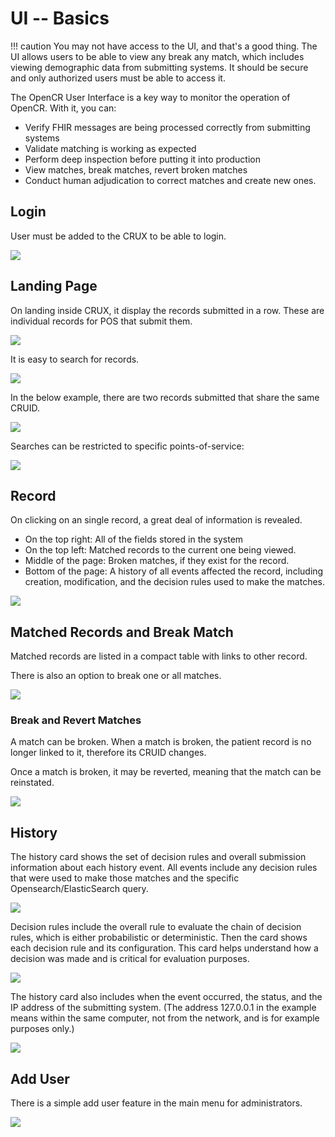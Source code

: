 # UI -- Basics

!!! caution
    You may not have access to the UI, and that's a good thing. The UI allows users to be able to view any break any match, which includes viewing demographic data from submitting systems. It should be secure and only authorized users must be able to access it.

The OpenCR User Interface is a key way to monitor the operation of OpenCR. With it, you can:

* Verify FHIR messages are being processed correctly from submitting systems
* Validate matching is working as expected
* Perform deep inspection before putting it into production
* View matches, break matches, revert broken matches
* Conduct human adjudication to correct matches and create new ones.

## Login

User must be added to the CRUX to be able to login.

![](../images/cruxlogin.png)

## Landing Page

On landing inside CRUX, it display the records submitted in a row. These are individual records for POS that submit them.

![](../images/home.png)

It is easy to search for records.

![](../images/search.png)

In the below example, there are two records submitted that share the same CRUID.

![](../images/cruxdupes.png)

Searches can be restricted to specific points-of-service:

![](../images/searchpos.png)

## Record

On clicking on an single record, a great deal of information is revealed.

* On the top right: All of the fields stored in the system
* On the top left: Matched records to the current one being viewed.
* Middle of the page: Broken matches, if they exist for the record.
* Bottom of the page: A history of all events affected the record, including creation, modification, and the decision rules used to make the matches.

![](../images/cruxrecord.png)

## Matched Records and Break Match

Matched records are listed in a compact table with links to other record.

There is also an option to break one or all matches.

![](../images/cruxbreakmatch.png)

### Break and Revert Matches

A match can be broken. When a match is broken, the patient record is no longer linked to it, therefore its CRUID changes.

Once a match is broken, it may be reverted, meaning that the match can be reinstated.

![](../images/cruxrevertmatch.png)

## History

The history card shows the set of decision rules and overall submission information about each history event. All events include any decision rules that were used to make those matches and the specific Opensearch/ElasticSearch query.

![](../images/cruxhistoryoverall.png)

Decision rules include the overall rule to evaluate the chain of decision rules, which is either probabilistic or deterministic. Then the card shows each decision rule and its configuration. This card helps understand how a decision was made and is critical for evaluation purposes.

![](../images/cruxhistorydecisionrules.png)

The history card also includes when the event occurred, the status, and the IP address of the submitting system. (The address 127.0.0.1 in the example means within the same computer, not from the network, and is for example purposes only.)

![](../images/cruxhistoryipaddr.png)

## Add User

There is a simple add user feature in the main menu for administrators.

![](../images/adduser.png)
